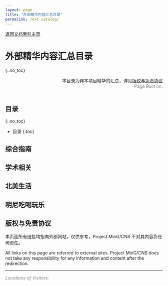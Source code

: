 ```yaml
---
layout: page
title: "外部精华内容汇总目录"
permalink: /ext-catalog/
---
```


<div>
<a href="http://www.mingcns.org">返回文档索引主页</a>
</div>

# 外部精华内容汇总目录
{:.no_toc}

<div align="right">
本目录为非本项目精华的汇总，详见<a href="#版权与免责协议">版权与免责协议</a><br>
<div style="color: grey">
Page Built on:
<i><script type="text/javascript"> document.write(document.lastModified); </script></i>
</div>
</div><br>

## 目录
{:.no_toc}

* 目录
{:toc}


<script type="text/javascript">
    // Redirects reader to an external site via util/redirector
    function redirect(name, link) {
        const redirectorPrefix = "https://www.mingcns.org/utils/redirector?";
        window.location.replace(
            redirectorPrefix + "name=" + encodeURI(name) + "&link=" + encodeURI(link));
    }

    // Renders single article item
    function renderListItem(item) {
        document.write(
            "<li> <p> <a href=\"#\" onclick=\"redirect('"
            + item[0]
            + "', '"
            + item[1]
            + "')\">"
            + item[0]
            + "</a> </p> </li>\n");
    }

    // Renders a list of articles
    function renderList(extCatlogList) {
        document.write("<ul>\n");
        extCatlogList.forEach(renderListItem)
        document.write("</ul>\n");
    }
</script>

## 综合指南
<script type="text/javascript">
    const generalList = [
        ["[2019-08-01][UMNCSSA] CSSA新生大礼包 | 99%的新生点开都流泪了", "https://mp.weixin.qq.com/s/-HDsSr8rUTzIy2HEuZZ5wg"],
        ["[2019-08-01][UMNCSSA] CSSA新生手册 | 行前准备篇", "https://mp.weixin.qq.com/s/vuSXbp57tlhQL7O3udxgHA"],
        ["[2019-08-01][UMNCSSA] CSSA新生手册 | 入学指南篇", "https://mp.weixin.qq.com/s/aEsBME0jCzmGFe3-61sY1w"],
        ["[2019-08-01][UMNCSSA] CSSA新生手册 | 学术篇", "https://mp.weixin.qq.com/s/-sqeHMCQqd2XbfThFKvz8g"],
        ["[2019-08-01][UMNCSSA] CSSA新生手册 | 生活篇", "https://mp.weixin.qq.com/s/rvpDTiANDHR2ZN7iLkwRVQ"],
    ];

    renderList(generalList);
</script>

## 学术相关
<script type="text/javascript">
    const academyList = [
        ["[2019-04-18][UMNCSSA] CSSA干货 | LE课程都选啥？拯救你的GPA就看这一篇", "https://mp.weixin.qq.com/s/ME9Kggxbc8rsI8qybp9_-g"],
        ["[2019-04-25][UMNCSSA] CSSA干货 | 选课指南第二弹！承包你的LE～", "https://mp.weixin.qq.com/s/7gdKZqSKAvDn4MhmMVEUdg"],
        ["[2019-05-01][UMNCSSA] CSSA干货 | 选课指南第三弹来袭！", "https://mp.weixin.qq.com/s/N0wyTHZfxY_gD7gyz13MPw"],
        ["[2019-05-05][UMNCSSA] CSSA干货 | 请接收！选课指南第四期", "https://mp.weixin.qq.com/s/JOQLXEdmrhs1345kQv30eA"],
    ];

    renderList(academyList);
</script>

## 北美生活
<script type="text/javascript">
    const lifeList = [
        ["[2020-03-08][吃货小分队] 美国足不出户买菜图鉴", "https://mp.weixin.qq.com/s/ACx6m4NPONNKqPI5-hMo6Q"],
    ];

    renderList(lifeList);
</script>

## 明尼吃喝玩乐
<script type="text/javascript">
    const foodList = [
        ["[2019-07-18][GCCUMTC] 明尼美食种草之“炸鸡”！", "https://mp.weixin.qq.com/s/eIuWcqxf19G2hhQl6NtbaQ"],
    ];

    renderList(foodList);
</script>

## 版权与免责协议

本页面所有链接均指向外部网站，仅供参考，Project MinG/CNS 不对其内容负任何责任。

All links on this page are referred to external sites. Project MinG/CNS does not take any
responsibility for any information and content after the redirection.

---
_<font color="grey">Locations of Visitors: </font>_
<div style="width: 50%; ">
<script type='text/javascript' id='clustrmaps' src='//cdn.clustrmaps.com/map_v2.js?cl=ffffff&w=a&t=tt&d=6dgA5xsRget7ciqINHnS-LTZ2Bt67OdMGfiecR3Qa-8&cmo=ff7a00&cmn=ff0000&ct=ffffff&co=2d78ad'></script>
</div>
